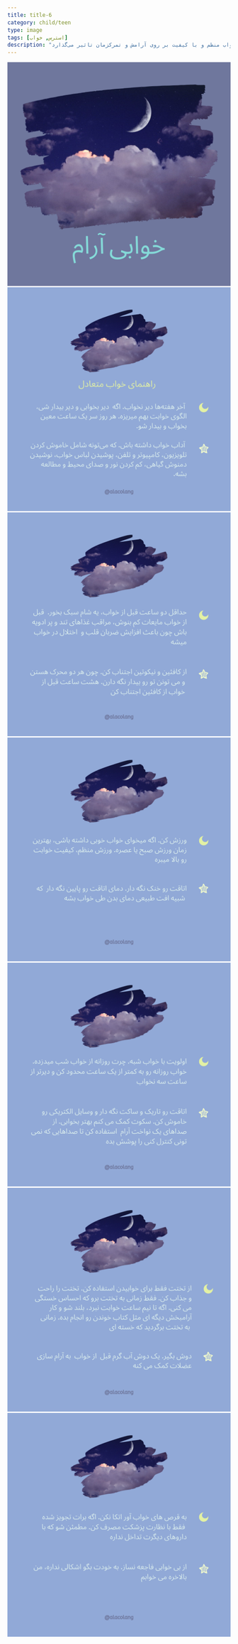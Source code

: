 ```yaml
---
title: title-6
category: child/teen
type: image
tags: [استرس, خواب]
description: "خواب منظم و با کیفیت بر روی آرامش و تمرکزمان تاثیر می‌گذارد"
---
```


![](../../static/images/teen-sleep-1.png)
![](../../static/images/teen-sleep-2.png)
![](../../static/images/teen-sleep-3.png)
![](../../static/images/teen-sleep-4.png)
![](../../static/images/teen-sleep-5.png)
![](../../static/images/teen-sleep-6.png)
![](../../static/images/teen-sleep-7.png)
